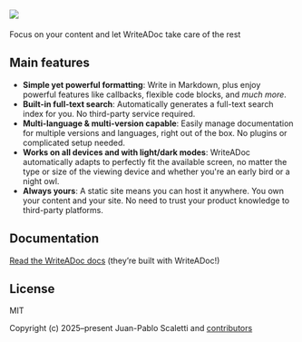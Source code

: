 # <img src="./docs/logo.png" align="middle" />

Focus on your content and let WriteADoc take care of the rest


## Main features

* **Simple yet powerful formatting**: Write in Markdown, plus enjoy powerful features like callbacks, flexible code blocks, and _much more_.
* **Built-in full-text search**: Automatically generates a full-text search index for you. No third-party service required.
* **Multi-language & multi-version capable**: Easily manage documentation for multiple versions and languages, right out of the box. No plugins or complicated setup needed.
* **Works on all devices and with light/dark modes**: WriteADoc automatically adapts to perfectly fit the available screen, no matter the type or size of the viewing device and whether you're an early bird or a night owl.
* **Always yours**: A static site means you can host it anywhere. You own your content and your site. No need to trust your product knowledge to third-party platforms.


## Documentation

[Read the WriteADoc docs][docs] (they’re built with WriteADoc!)


## License

MIT

Copyright (c) 2025–present Juan-Pablo Scaletti and [contributors][contributors]

[docs]: https://writeadoc.scaletti.dev/
[contributors]: https://github.com/jpsca/writeadoc/graphs/contributors
[issues]: https://github.com/jpsca/writeadoc/issues
